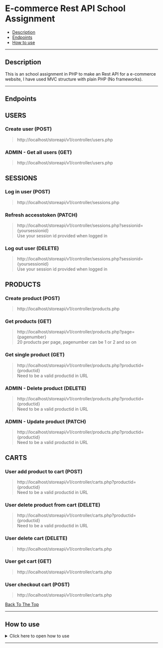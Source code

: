 # E-commerce Rest API School Assignment

- [Description](#description)
- [Endpoints](#endpoints)
- [How to use](#how-to-use)

---

## Description

This is an school assignment in PHP to make an Rest API for a e-commerce website, I have used MVC structure with plain PHP (No frameworks).

---

## Endpoints


## USERS
### Create user (POST)
>http://localhost/storeapi/v1/controller/users.php
### ADMIN - Get all users (GET)
>http://localhost/storeapi/v1/controller/users.php

## SESSIONS
### Log in user (POST)
>http://localhost/storeapi/v1/controller/sessions.php
### Refresh accesstoken (PATCH)
>http://localhost/storeapi/v1/controller/sessions.php?sessionid={yoursessionid}</br>
Use your session id provided when logged in
### Log out user (DELETE)
>http://localhost/storeapi/v1/controller/sessions.php?sessionid={yoursessionid}</br>
Use your session id provided when logged in
## PRODUCTS
### Create product (POST)
>http://localhost/storeapi/v1/controller/products.php
### Get products (GET)
>http://localhost/storeapi/v1/controller/products.php?page={pagenumber}</br>
20 products per page, pagenumber can be 1 or 2 and so on
### Get single product (GET)
>http://localhost/storeapi/v1/controller/products.php?productid={productid}</br>
Need to be a valid productid in URL
### ADMIN - Delete product (DELETE)
>http://localhost/storeapi/v1/controller/products.php?productid={productid}</br>
Need to be a valid productid in URL
### ADMIN - Update product (PATCH)
>http://localhost/storeapi/v1/controller/products.php?productid={productid}</br>
Need to be a valid productid in URL
## CARTS
### User add product to cart (POST)
>http://localhost/storeapi/v1/controller/carts.php?productid={productid}</br>
Need to be a valid productid in URL
### User delete product from cart (DELETE)
>http://localhost/storeapi/v1/controller/carts.php?productid={productid}</br>
Need to be a valid productid in URL
### User delete cart (DELETE)
>http://localhost/storeapi/v1/controller/carts.php
### User get cart (GET)
>http://localhost/storeapi/v1/controller/carts.php
### User checkout cart (POST)
>http://localhost/storeapi/v1/controller/carts.php


[Back To The Top](#Endpoints)


---


## How to use

<details>
<summary>Click here to open how to use</summary>

> You need these programs for the api to work
- Xampp or Mamp - Local database connecion
- Visual Studio Code or other code editor - To open or edit the code
- Postman - To send requests

> Download and use the API
- Step 1 - Clone this repository
- Step 2 - Start Xampp or Mamp and open phpMyAdmin
- Step 3 - Use the SQL script included in the project to create database with the name storedb
- Step 4 - Open Postman and start making requests!

> How to make request in Postman
## USERS
### Create user (POST)
You need to have Content-Type: application/json in header
```html
    {
    "username" : "olle1",
    "fullname" : "Olle Nilsson",
    "password" : "123",
    "email" : "olle.nilsson@medieinstitutet.se"
    }
```
User endpoint provided
[Create user endpoint](###Create-user-(POST))

### Get all users (GET)
You need to have Content-Type: application/json in header<br/>
You need to be logged in and user need to have role = admin in database<br/>
Use the accesstoken provided in header: Authorization = accesstoken
```html
    {
    "username" : "olle1",
    "fullname" : "Olle Nilsson",
    "password" : "123",
    "email" : "olle.nilsson@medieinstitutet.se"
    }
```
User endpoint provided
[Get all users endpoint](#ADMIN---Get-all-users-(GET))

## SESSIONS
### Log in user (POST)
You need to have Content-Type: application/json in header
```html
    {
    "username" : "olle1",
    "password" : "123"
    }
```
Use endpoint provided
[Log in endpoint](#Log-in-user-(POST))

### Refresh accesstoken (PATCH)
You need to have Content-Type: application/json in header<br/>
Use the accesstoken provided in header: Authorization = accesstoken
```html
    {
    "refresh_token" : "refresh token provided when logged in"
    }
```
Use endpoint provided
[Refresh token endpoint](#Refresh-accesstoken-(PATCH))

### Log out user (DELETE)
Use the accesstoken provided in header: Authorization = accesstoken<br/>
No input needed
Use endpoint provided
[Log out user endpoint](#Log-out-user-(DELETE))

## PRODUCTS
### Create product (POST)
You need to have Content-Type: application/json in header<br/>
You need to be logged in and user need to have role = admin in database<br/>
Use the accesstoken provided in header: Authorization = accesstoken
```html
    {
    "title" : "New product",
    "description" : "Description",
    "imgUrl" : "product.jpg",
    "price" : 170,
    "quantity" : 22
    }
```
Use endpoint provided
[Create product endpoint](#Create-product-(POST))
### Get products (GET)
Use endpoint provided
[Get all products endpoint](#Get-products-(GET))
### Get single product (GET)
Use endpoint provided
[Get single product endpoint](#Get-single-product-(GET))
### Delete single product (DELETE)
You need to be logged in and user need to have role = admin in database<br/>
Use the accesstoken provided in header: Authorization = accesstoken<br/>
Use endpoint provided
[Delete product endpoint](#ADMIN---Delete-product-(DELETE))
### Update product (PATCH)
You need to have Content-Type: application/json in header<br/>
You need to be logged in and user need to have role = admin in database<br/>
Use the accesstoken provided in header: Authorization = accesstoken<br/>
You can update all fields or just one field
```html
    {
    "title" : "New product",
    "description" : "New description",
    "imgUrl" : "New img url",
    "price" : 12,
    "quantity" : 22
    }
```

## CARTS
### User add product to cart (POST)
You need to have Content-Type: application/json in header<br/>
You need to be logged in, Use the accesstoken provided in header: Authorization = accesstoken</br>
Use endpoint provided : 
[Add to cart endpoint](#User-add-product-to-cart-(POST))

### User delete product from cart (DELETE)
You need to have Content-Type: application/json in header<br/>
You need to be logged in, Use the accesstoken provided in header: Authorization = accesstoken</br>
Use endpoint provided : 
[Delete from cart endpoint](#User-delete-product-from-cart-(DELETE))

### User delete cart (DELETE)
You need to have Content-Type: application/json in header<br/>
You need to be logged in, Use the accesstoken provided in header: Authorization = accesstoken</br>
Use endpoint provided : 
[Delete cart endpoint](#User-delete-cart-(DELETE))

### User get cart (GET)
You need to have Content-Type: application/json in header<br/>
You need to be logged in, Use the accesstoken provided in header: Authorization = accesstoken</br>
Use endpoint provided : 
[Get cart endpoint](#User-get-cart-(GET))

### User checkout cart (POST)
You need to have Content-Type: application/json in header<br/>
You need to be logged in, Use the accesstoken provided in header: Authorization = accesstoken</br>
Use endpoint provided : 
[Checkout cart endpoint](#User-checkout-cart-(POST))



[Back To The Top](#How-to-use)


</details>

---


